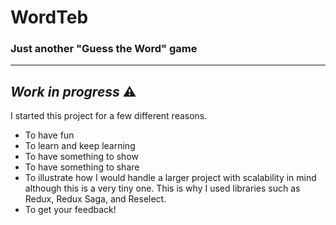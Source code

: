 # WordTeb

### Just another "Guess the Word" game

---

## _Work in progress_ ⚠️

I started this project for a few different reasons.

- To have fun
- To learn and keep learning
- To have something to show
- To have something to share
- To illustrate how I would handle a larger project with scalability in mind although this is a very tiny one. This is why I used libraries such as Redux, Redux Saga, and Reselect.
- To get your feedback!
